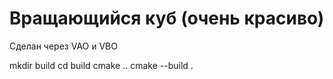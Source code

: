 # Вращающийся куб (очень красиво)

Сделан через VAO и VBO

mkdir build
cd build
cmake ..
cmake --build .